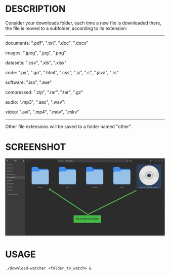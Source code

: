 # DESCRIPTION

Consider your downloads folder, each time a new file is downloaded there, the file is moved to a subfolder, according to its extension:

--------------
documents: ".pdf", ".txt", ".doc", ".docx"

images: ".jpeg", ".jpg", ".png"

datasets: ".csv", ".xls", ".xlsx"

code: ".py", ".go", ".html", ".css", ".js", ".c", ".java", ".rs"

software: ".iso", ".exe"

compressed: ".zip", ".rar", ".tar", ".gz"

audio: ".mp3", ".aac", ".wav":

video: ".avi", ".mp4", ".mov", ".mkv"

---------------
Other file extensions will be saved to a folder named "other".

# SCREENSHOT
![pic](pic.png)


# USAGE

    ./download-watcher <folder_to_watch> &